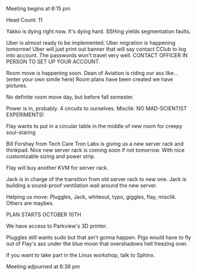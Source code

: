 Meeting begins at 6:15 pm

Head Count: 11

Yakko is dying right now. It's dying hard. SSHing yields segmentation faults.

Uber is almost ready to be implemented.
Uber migration is happening tomorrow!
Uber will just print out banner that will say contact CClub to log into account. The passwords won't travel very well. CONTACT OFFICER IN PERSON TO SET UP YOUR ACCOUNT. 

Room move is happening soon.
Dean of Aviation is riding our ass like... (enter your own simile here)
Room plans have been created we have pictures.

No definite room move day, but before fall semester.

Power is in, probably.
4 circuits to ourselves.
Misclik: NO MAD-SCIENTIST EXPERIMENTS!

Flay wants to put in a circular table in the middle of new room for creepy soul-staring

Bill Forshay from Tech Care Tron Labs is giving us a new server rack and thinkpad.
Nice new server rack is coming soon if not tomorrow. With nice customizable sizing and power strip.

Flay will buy another KVM for server rack.

Jack is in charge of the transition from old server rack to new one.
Jack is building a sound-proof ventilation wall around the new server.

Helping us move: Pluggles, Jack, whiteout, typo, giggles, flay, misclik.
Others are maybes.

PLAN STARTS OCTOBER 10TH

We have access to Parkview's 3D printer.

Pluggles still wants sudo but that ain't gonna happen. Pigs would have to fly out of Flay's ass under the blue moon that overshadows hell freezing over.

If you want to take part in the Linux workshop, talk to Sphinx.

Meeting adjourned at 6:36 pm
